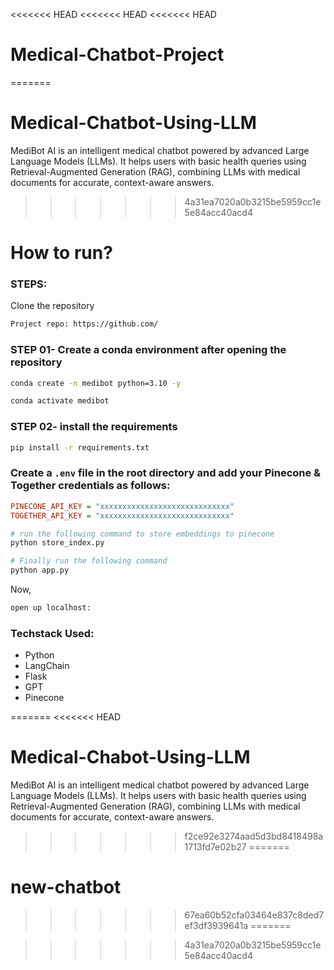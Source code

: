 <<<<<<< HEAD
<<<<<<< HEAD
<<<<<<< HEAD
# Medical-Chatbot-Project

=======
# Medical-Chatbot-Using-LLM
MediBot AI is an intelligent medical chatbot powered by advanced Large Language Models (LLMs). It helps users with basic health queries using Retrieval-Augmented Generation (RAG), combining LLMs with medical documents for accurate, context-aware answers.
>>>>>>> 4a31ea7020a0b3215be5959cc1e5e84acc40acd4


# How to run?
### STEPS:

Clone the repository

```bash
Project repo: https://github.com/
```
### STEP 01- Create a conda environment after opening the repository

```bash
conda create -n medibot python=3.10 -y
```

```bash
conda activate medibot
```


### STEP 02- install the requirements
```bash
pip install -r requirements.txt
```


### Create a `.env` file in the root directory and add your Pinecone &  Together credentials as follows:

```ini
PINECONE_API_KEY = "xxxxxxxxxxxxxxxxxxxxxxxxxxxxx"
TOGETHER_API_KEY = "xxxxxxxxxxxxxxxxxxxxxxxxxxxxx"
```


```bash
# run the following command to store embeddings to pinecone
python store_index.py
```

```bash
# Finally run the following command
python app.py
```

Now,
```bash
open up localhost:
```


### Techstack Used:

- Python
- LangChain
- Flask
- GPT
- Pinecone

=======
<<<<<<< HEAD
# Medical-Chabot-Using-LLM
MediBot AI is an intelligent medical chatbot powered by advanced Large Language Models (LLMs). It helps users with basic health queries using Retrieval-Augmented Generation (RAG), combining LLMs with medical documents for accurate, context-aware answers.
>>>>>>> f2ce92e3274aad5d3bd8418498a1713fd7e02b27
=======
# new-chatbot
>>>>>>> 67ea60b52cfa03464e837c8ded7ef3df3939641a
=======

>>>>>>> 4a31ea7020a0b3215be5959cc1e5e84acc40acd4
